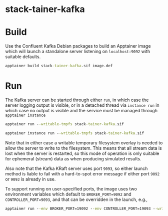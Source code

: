 # stack-tainer-kafka

# Build

Use the Confluent Kafka Debian packages to build an Apptainer image which will launch a standalone
server listening on `localhost:9092` with suitable defaults.

```cmd
apptainer build stack-tainer-kafka.sif image.def
```

# Run
The Kafka server can be started through either `run`, in which case the server logging output is visible,
or in a detached thread via `instance run` in which case no output is visible and the service must
be managed through `apptainer instance`

```cmd
apptainer run --writable-tmpfs stack-tainer-kafka.sif 
```

```cmd
apptainer instance run --writable-tmpfs stack-tainer-kafka.sif 
```

Note that in either case a writable temporary filesystem overlay is needed to allow the server to write
to the filesystem. This means that all stream data is lost when the server is restarted, so this mode
of operation is only suitable for ephemeral (stream) data as when producing simulated results.

Also note that the Kafka KRaft server uses port `9093`, so either launch method is liable to fail with
a hard-to-spot error message if either port `9092` or `9093` is already in use.

To support running on user-specified ports, the image uses two environment variables which default to
`BROKER_PORT=9092` and `CONTROLLER_PORT=9093`, and that can be overridden in the launch, e.g.,

```cmd
apptainer run --env BROKER_PORT=19092 --env CONTROLLER_PORT=19093 --writable-tmpfs stack-tainer-kafka.sif
```
